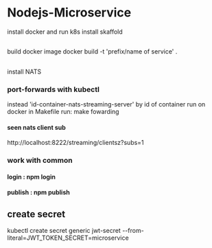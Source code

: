 # Nodejs-Microservice
install docker and run k8s
install skaffold
##
build docker image
docker build -t 'prefix/name of service' .
##
install NATS
### port-forwards with kubectl
instead 'id-container-nats-streaming-server' by id of container run on docker in Makefile
run: make fowarding
#### seen nats client sub
http://localhost:8222/streaming/clientsz?subs=1

### work with common
#### login : npm login
#### publish : npm publish

## create secret
kubectl create secret generic jwt-secret --from-literal=JWT_TOKEN_SECRET=microservice